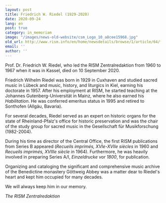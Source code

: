 ```yaml
---
layout: post
title: Friedrich W. Riedel (1929-2020)
date: 2020-09-24
lang: en
post: true
category: in_memoriam
image: "/images/news-old-website/csm_Logo_10_a8cee15968.jpg"
old_url: http://www.rism.info/en/home/newsdetails/browse/1/article/64/friedrich-w-riedel-1929-2020.html
email: ''
author: ''
---
```


Prof. Dr. Friedrich W. Riedel, who led the RISM Zentralredaktion from 1960 to 1967 when it was in Kassel, died on 10 September 2020.   
  
Friedrich Wilhelm Riedel was born in 1929 in Cuxhaven and studied sacred music in Lübeck and music, history, and liturgics in Kiel, earning his doctorate in 1957. After his employment at RISM, he started teaching at the Johannes Gutenberg-Universität in Mainz, where he also earned his _Habilitation_. He was conferred emeritus status in 1995 and retired to Sonthofen (Allgäu, Bavaria).&nbsp;   
  
For several decades, Riedel served as an expert on historic organs for the state of Rheinland-Pfalz's office for historic preservation and was the chair of the study group for sacred music in the Gesellschaft für Musikforschung (1982-2004).&nbsp;&nbsp;   
  
During his time as director of the Central Office, the first RISM publications from Series B appeared (_Recueils imprimés, XVIe-XVIIe siècles_ in 1960 and _Recueils imprimés, XVIIIe siècle_ in 1964). Furthermore, he was heavily involved in preparing Series A/I, _Einzeldrucke vor 1800_, for publication.&nbsp;   
  
Organizing and cataloging the significant and comprehensive music archive of the Benedictine monastery Göttweig Abbey was a matter dear to Riedel's heart and kept him occupied for many decades.&nbsp;   
  
We will always keep him in our memory.

_The RISM Zentralredaktion_

